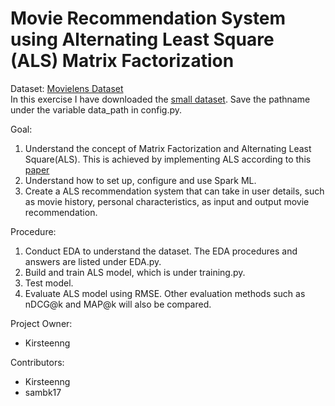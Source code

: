 # Movie Recommendation System using Alternating Least Square (ALS) Matrix Factorization

Dataset: [Movielens Dataset](https://grouplens.org/datasets/movielens/latest/)  
In this exercise I have downloaded the [small dataset](https://files.grouplens.org/datasets/movielens/ml-latest-small.zip). Save the pathname under the variable data_path in config.py. 

Goal: 
1. Understand the concept of Matrix Factorization and Alternating Least Square(ALS). This is achieved by implementing ALS according to this [paper](http://yifanhu.net/PUB/cf.pdf)
2. Understand how to set up, configure and use Spark ML. 
3. Create a ALS recommendation system that can take in user details, such as movie history, personal characteristics, as input and output movie recommendation.

Procedure:
1. Conduct EDA to understand the dataset. The EDA procedures and answers are listed under EDA.py.  
2. Build and train ALS model, which is under training.py.
3. Test model.
4. Evaluate ALS model using RMSE. Other evaluation methods such as nDCG@k and MAP@k will also be compared.


Project Owner: 
* Kirsteenng

Contributors:
* Kirsteenng
* sambk17
